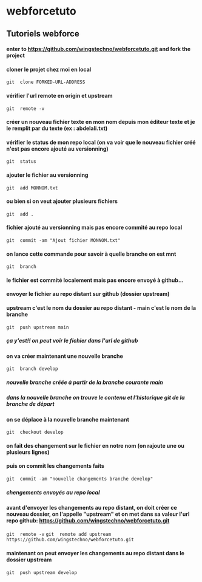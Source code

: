 # webforcetuto
## Tutoriels webforce


#### enter to https://github.com/wingstechno/webforcetuto.git and fork the project


#### cloner le projet chez moi en local
```git  clone FORKED-URL-ADDRESS```


#### vérifier l'url remote en origin et upstream
```git  remote -v```


#### créer un nouveau fichier texte en mon nom depuis mon éditeur texte et je le remplit par du texte (ex : abdelali.txt)


#### vérifier le status de mon repo local (on va voir que le nouveau fichier créé n'est pas encore ajouté au versionning)
```git  status```


#### ajouter le fichier au versionning
```git  add MONNOM.txt```
#### ou bien si on veut ajouter plusieurs fichiers
```git  add .```


#### fichier ajouté au versionning mais pas encore commité au repo local
```git  commit -am "Ajout fichier MONNOM.txt"```


#### on lance cette commande pour savoir à quelle branche on est mnt
```git  branch```


#### le fichier est commité localement mais pas encore envoyé à github...
#### envoyer le fichier au repo distant sur github (dossier upstream)
#### upstream c'est le nom du dossier au repo distant - main c'est le nom de la branche
```git  push upstream main```
##### ça y'est!! on peut voir le fichier dans l'url de github


#### on va créer maintenant une nouvelle branche
```git  branch develop```
##### nouvelle branche créée à partir de la branche courante main
##### dans la nouvelle branche on trouve le contenu et l'historique git de la branche de départ


#### on se déplace à la nouvelle branche maintenant
```git  checkout develop```


#### on fait des changement sur le fichier en notre nom (on rajoute une ou plusieurs lignes)


#### puis on commit les changements faits
```git  commit -am "nouvelle changements branche develop"```
##### chengements envoyés au repo local


#### avant d'envoyer les changements au repo distant, on doit créer ce nouveau dossier, on l'appelle "upstream" et on met dans sa valeur l'url repo github: https://github.com/wingstechno/webforcetuto.git
```git  remote -v```
```git  remote add upstream https://github.com/wingstechno/webforcetuto.git```


#### maintenant on peut envoyer les changements au repo distant dans le dossier upstream
```git  push upstream develop```